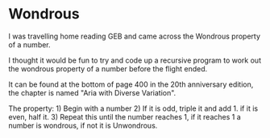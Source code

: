 Wondrous
========
I was travelling home reading GEB and came across the Wondrous property of a number.

I thought it would be fun to try and code up a recursive program to work out the wondrous property of a number before the flight ended.

It can be found at the bottom of page 400 in the 20th anniversary edition, the chapter is named "Aria with Diverse Variation".

The property:
	1) Begin with a number
	2) If it is odd, triple it and add 1.
		if it is even, half it.
	3) Repeat this until the number reaches 1, if it reaches 1 a number is wondrous, if not it is Unwondrous.

